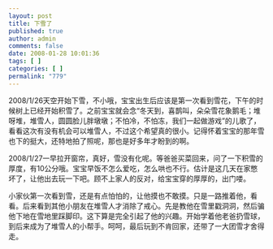 ```yaml
---
layout: post
title: 下雪了
published: true
author: admin
comments: false
date: 2008-01-28 10:01:36
tags: [ ]
categories: [ ]
permalink: "779"
---
```


  


2008/1/26天空开始下雪，不小哦，宝宝出生后应该是第一次看到雪花，下午的时候树上已经开始积雪了。之前宝宝就会念“冬天到，喜鹊叫，朵朵雪花象鹅毛；堆呀堆，堆雪人，圆圆脸儿胖墩墩；不怕冷，不怕冻，我们一起做游戏”的儿歌了，看看这次有没有机会可以堆雪人，不过这个希望真的很小。记得怀着宝宝的那年雪也下的挺大，还特地拍了照呢，那也是好多年才盼到的啊。


  


2008/1/27一早拉开窗帘，真好，雪没有化呢。等爸爸买菜回来，问了一下积雪的厚度，有10公分哦。宝宝早饭不怎么爱吃，怎么哄也不行。估计是这几天在家憋坏了，让他出去玩一下吧。顾不上家人的反对，给宝宝穿的厚厚的，出门喽。


  


小家伙第一次看到雪，还是有点怕怕的，让他摸也不敢摸。只是一路推着他，看看。后来看到其他小朋友在堆雪人才消除了戒心。先是教他在雪里戳洞洞，然后骗他下地在雪地里踩脚印。这下算是完全引起了他的兴趣。开始学着他老爸扔雪球，到后来成为了堆雪人的小帮手。呵呵，最后玩到不肯回家，还带了一大团雪才舍得走。


  


  
  
  
